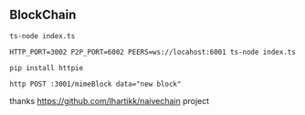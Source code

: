## BlockChain

```
ts-node index.ts
```

```
HTTP_PORT=3002 P2P_PORT=6002 PEERS=ws://locahost:6001 ts-node index.ts
```

```
pip install httpie

http POST :3001/mimeBlock data="new block"
```

thanks https://github.com/lhartikk/naivechain project